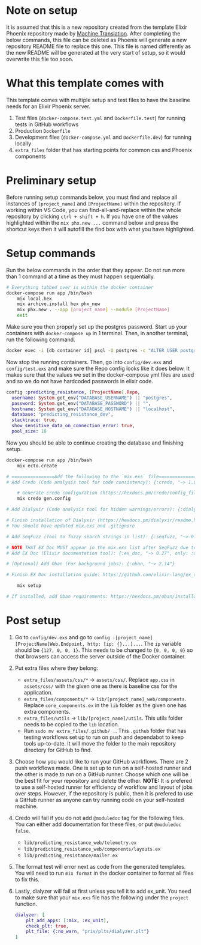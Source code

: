 # Note on setup
It is assumed that this is a new repository created from the template Elixir Phoenix repository made by [Machine Translation](https://machtranspro.com). After completing the below commands, this file can be deleted as Phoenix will generate a new repository README file to replace this one. This file is named differently as the new README will be generated at the very start of setup, so it would overwrite this file too soon.

# What this template comes with
This template comes with multiple setup and test files to have the baseline needs for an Elixir Phoenix server.
1. Test files (`docker-compose.test.yml` and `Dockerfile.test`) for running tests in GitHub workflows
2. Production `Dockerfile`
3. Development files (`docker-compose.yml` and `Dockerfile.dev`) for running locally
4. `extra_files` folder that has starting points for common css and Phoenix components

# Preliminary setup
Before running setup commands below, you must find and replace all instances of `[project_name]` and `[ProjectName]` within the repository. If working within VS Code, you can find-all-and-replace within the whole repository by clicking `ctrl + shift + h`. If you have one of the values highlighted within the `mix phx.new ...` command below and press the shortcut keys then it will autofill the find box with what you have highlighted.

# Setup commands
Run the below commands in the order that they appear. Do not run more than 1 command at a time as they must happen sequentially.

``` bash
# Everything tabbed over is within the docker container
docker-compose run app /bin/bash
    mix local.hex
    mix archive.install hex phx_new
    mix phx.new . --app [project_name] --module [ProjectName]
    exit
```

Make sure you then properly set up the postgres password. Start up your containers with `docker-compose up` in 1 terminal. Then, in another terminal, run the following command.

``` bash
docker exec -i [db container id] psql -U postgres -c "ALTER USER postgres PASSWORD '<new-password>';"
```

Now stop the running containers. Then, go into `config/dev.exs` and `config/test.exs` and make sure the Repo config looks like it does below. It makes sure that the values we set in the docker-compose yml files are used and so we do not have hardcoded passwords in elixir code.

``` elixir
config :predicting_resistance, [ProjectName].Repo,
  username: System.get_env("DATABASE_USERNAME") || "postgres",
  password: System.get_env("DATABASE_PASSWORD") || "",
  hostname: System.get_env("DATABASE_HOSTNAME") || "localhost",
  database: "predicting_resistance_dev",
  stacktrace: true,
  show_sensitive_data_on_connection_error: true,
  pool_size: 10
```

Now you should be able to continue creating the database and finishing setup.

``` bash
docker-compose run app /bin/bash
    mix ecto.create

# ================Add the following to the `mix.exs` file==================
# Add Credo (Code analysis tool for code consistency): {:credo, "~> 1.6", only: [:dev, :test], runtime: false}

    # Generate credo configuration (https://hexdocs.pm/credo/config_file.html)
    mix credo gen.config

# Add Dialyxir (Code analysis tool for hidden warnings/errors): {:dialyxir, "~> 1.3", only: [:dev, :test], runtime: false}

# Finish installation of Dialyxir (https://hexdocs.pm/dialyxir/readme.html#installation)
# You should have updated mix.exs and .gitignore

# Add SeqFuzz (Tool to fuzzy search strings in list): {:seqfuzz, "~> 0.2.0"}

# NOTE THAT EX Doc MUST appear in the mix.exs list after SeqFuzz due to dependency conflicts
# Add EX Doc (Elixir documentation tool): {:ex_doc, "~> 0.27", only: :dev, runtime: false, override: true}

# (Optional) Add Oban (For background jobs): {:oban, "~> 2.14"}

# Finish EX Doc installation guide: https://github.com/elixir-lang/ex_doc

    mix setup

# If installed, add Oban requirements: https://hexdocs.pm/oban/installation.html
```

# Post setup
1. Go to `config/dev.exs` and go to `config :[project_name] [ProjectName]Web.Endpoint, http: [ip: {}...]...`. The `ip` variable should be `{127, 0, 0, 1}`. This needs to be changed to `{0, 0, 0, 0}` so that browsers can access the server outside of the Docker container.

2. Put extra files where they belong:
    * `extra_files/assets/css/*` -> `assets/css/`. Replace `app.css` in `assets/css/` with the given one as there is baseline css for the application.
    * `extra_files/components/*` -> `lib/[project_name]_web/components`. Replace `core_components.ex` in the `lib` folder as the given one has extra components.
    * `extra_files/utils` -> `lib/[project_name]/utils`. This utils folder needs to be copied to the `lib` location.
    * Run `sudo mv extra_files/.github/ .`. This `.github` folder that has testing workflows set up to run on push and dependabot to keep tools up-to-date. It will move the folder to the main repository directory for GitHub to find.

3. Choose how you would like to run your GitHub workflows. There are 2 push workflows made. One is set up to run on a self-hosted runner and the other is made to run on a GitHub runner. Choose which one will be the best fit for your repository and delete the other. **NOTE:** It is prefered to use a self-hosted runner for efficiency of workflow and layout of jobs over steps. However, if the repository is public, then it is prefered to use a GitHub runner as anyone can try running code on your self-hosted machine.

4. Credo will fail if you do not add `@moduledoc` tag for the following files. You can either add documentation for these files, or put `@moduledoc false`.
    * `lib/predicting_resistance_web/telemetry.ex`
    * `lib/predicting_resistance_web/components/layouts.ex`
    * `lib/predicting_resistance/mailer.ex`

5. The format test will error next as code from the generated templates. You will need to run `mix format` in the docker container to format all files to fix this.

6. Lastly, dialyzer will fail at first unless you tell it to add ex_unit. You need to make sure that your `mix.exs` file has the following under the `project` function.
    ``` elixir
    dialyzer: [
        plt_add_apps: [:mix, :ex_unit],
        check_plt: true,
        plt_file: {:no_warn, "priv/plts/dialyzer.plt"}
    ]
    ```